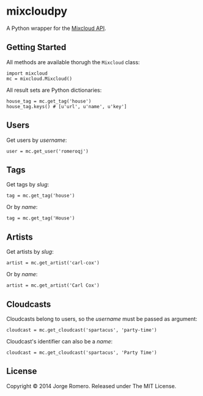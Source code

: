 mixcloudpy
==========

A Python wrapper for the [Mixcloud API](http://www.mixcloud.com/developers/).

## Getting Started

All methods are available thorugh the `Mixcloud` class:

```
import mixcloud
mc = mixcloud.Mixcloud()
```

All result sets are Python dictionaries:

```
house_tag = mc.get_tag('house')
house_tag.keys() # [u'url', u'name', u'key']
```

## Users

Get users by *username*:

```
user = mc.get_user('romeroqj')
```

## Tags

Get tags by *slug*:

```
tag = mc.get_tag('house')
```

Or by *name*:

```
tag = mc.get_tag('House')
```

## Artists

Get artists by *slug*:

```
artist = mc.get_artist('carl-cox')
```

Or by *name*:

```
artist = mc.get_artist('Carl Cox')
```

## Cloudcasts

Cloudcasts belong to users, so the *username* must be passed as argument:

```
cloudcast = mc.get_cloudcast('spartacus', 'party-time')
```

Cloudcast's identifier can also be a *name*:

```
cloudcast = mc.get_cloudcast('spartacus', 'Party Time')
```


## License

Copyright &copy; 2014 Jorge Romero. Released under The MIT License.

